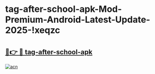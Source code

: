 # tag-after-school-apk-Mod-Premium-Android-Latest-Update-2025-!xeqzc

# <h2><a href="https://di0p6j.esa.edu.pl?title=tag-after-school-apk&ref=xeqzc">🔗👉 🔴 tag-after-school-apk</a></h2>

[![acn](https://github.com/user-attachments/assets/0f9c940e-d8b0-45ae-aac7-cd30a18b3e1c)](https://di0p6j.esa.edu.pl?title=tag-after-school-apk&ref=xeqzc)

